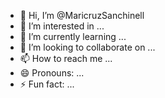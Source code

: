 - 👋 Hi, I’m @MaricruzSanchinell
- 👀 I’m interested in ...
- 🌱 I’m currently learning ...
- 💞️ I’m looking to collaborate on ...
- 📫 How to reach me ...
- 😄 Pronouns: ...
- ⚡ Fun fact: ...

<!---
MaricruzSanchinell/MaricruzSanchinell is a ✨ special ✨ repository because its `README.md` (this file) appears on your GitHub profile.
You can click the Preview link to take a look at your changes.
--->
